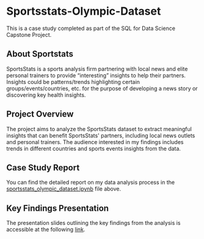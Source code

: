 # Sportsstats-Olympic-Dataset

This is a case study completed as part of the SQL for Data Science Capstone Project.

## About Sportstats

SportsStats is a sports analysis firm partnering with local news and elite personal trainers to provide “interesting” insights to help their partners.  Insights could be patterns/trends highlighting certain groups/events/countries, etc. for the purpose of developing a news story or discovering key health insights.

## Project Overview

The project aims to analyze the SportsStats dataset to extract meaningful insights that can benefit SportsStats' partners, including local news outlets and personal trainers. The audience interested in my findings includes trends in different countries and sports events insights from the data.

## Case Study Report

You can find the detailed report on my data analysis process in the [sportsstats_olympic_dataset.ipynb](sportsstats_olympic_dataset.ipynb) file above.

## Key Findings Presentation

The presentation slides outlining the key findings from the analysis is accessible at the following [link](
https://docs.google.com/presentation/d/1X7A1bLHMLkC_4kgaIA2DTSlfIWPdq_bcisdCnRIn5Bo/edit?usp=sharing).
